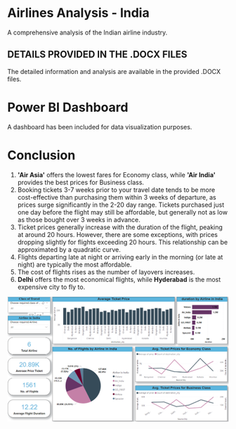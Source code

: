 
# Airlines Analysis - India

A comprehensive analysis of the Indian airline industry.

## DETAILS PROVIDED IN THE .DOCX FILES

The detailed information and analysis are available in the provided .DOCX files.

# Power BI Dashboard

A dashboard has been included for data visualization purposes.

# Conclusion

1) **'Air Asia'** offers the lowest fares for Economy class, while **'Air India'** provides the best prices for Business class.
2) Booking tickets 3-7 weeks prior to your travel date tends to be more cost-effective than purchasing them within 3 weeks of departure, as prices surge significantly in the 2-20 day range. Tickets purchased just one day before the flight may still be affordable, but generally not as low as those bought over 3 weeks in advance.
3) Ticket prices generally increase with the duration of the flight, peaking at around 20 hours. However, there are some exceptions, with prices dropping slightly for flights exceeding 20 hours. This relationship can be approximated by a quadratic curve.
4) Flights departing late at night or arriving early in the morning (or late at night) are typically the most affordable.
5) The cost of flights rises as the number of layovers increases.
6) **Delhi** offers the most economical flights, while **Hyderabad** is the most expensive city to fly to.


![My Diagram](./image.png)
